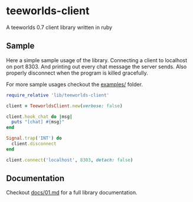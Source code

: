# teeworlds-client
A teeworlds 0.7 client library written in ruby

## Sample

Here a simple sample usage of the library.
Connecting a client to localhost on port 8303.
And printing out every chat message the server sends.
Also properly disconnect when the program is killed gracefully.

For more sample usages checkout the [examples/](examples/) folder.

```ruby
require_relative 'lib/teeworlds-client'

client = TeeworldsClient.new(verbose: false)

client.hook_chat do |msg|
  puts "[chat] #{msg}"
end

Signal.trap('INT') do
  client.disconnect
end

client.connect('localhost', 8303, detach: false)
```

## Documentation

Checkout [docs/01.md](docs/01.md) for a full library documentation.
